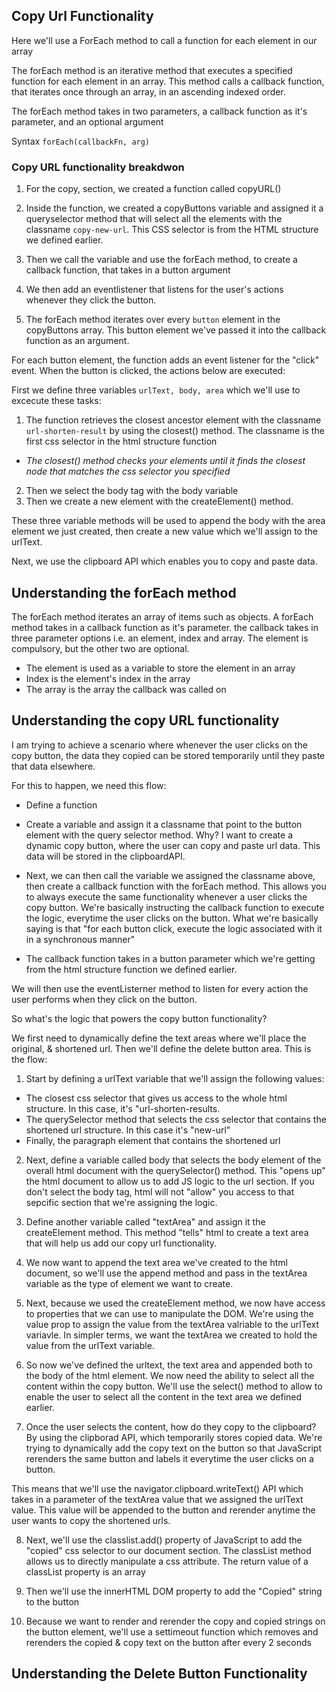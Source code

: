 
## Copy Url Functionality
Here we'll use a ForEach method to call a function for each element in our array

The forEach method is an iterative method that executes a specified function for each element in an array. This method calls a callback function, that iterates once through an array, in an ascending indexed order. 

The forEach method takes in two parameters, a callback function as it's parameter, and an optional argument

Syntax `forEach(callbackFn, arg)`

### Copy URL functionality breakdwon
1. For the copy, section, we created a function called copyURL()

2. Inside the function, we created a copyButtons variable and assigned it a queryselector method that will select all the elements with the classname `copy-new-url`. This CSS selector is from the HTML structure we defined earlier.

3. Then we call the variable and use the forEach method, to create a callback function, that takes in a button argument
4. We then add an eventlistener that listens for the user's actions whenever they click the button.

5. The forEach method iterates over every `button` element in the copyButtons array. This button element we've passed it into the callback function as an argument. 

For each button element, the function adds an event listener for the "click" event. When the button is clicked, the actions below are executed:

First we define three variables `urlText, body, area` which we'll use to excecute these tasks:
1. The function retrieves the closest ancestor element with the classname `url-shorten-result` by using the closest() method. The classname is the first css selector in the html structure function

- *The closest() method checks your elements until it finds the closest node that matches the css selector you specified*

2. Then we select the body tag with the body variable
3. Then we create a new element with the createElement() method. 

These three variable methods will be used to append the body with the area element we just created, then create a new value which we'll assign to the urlText. 

Next, we use the clipboard API which enables you to copy and paste data. 

## Understanding the forEach method
The forEach method iterates an array of items such as objects. A forEach method takes in a callback function as it's parameter. the callback takes in three parameter options i.e. an element, index and array. The element is compulsory, but the other two are optional.

- The element is used as a variable to store the element in an array
- Index is the element's index in the array
- The array is the array the callback was called on

## Understanding the copy URL functionality
I am trying to achieve a scenario where whenever the user clicks on the copy button, the data they copied can be stored temporarily until they paste that data elsewhere.

For this to happen, we need this flow:

- Define a function
- Create a variable and assign it a classname that point to the button element with the query selector method. Why? I want to create a dynamic copy button, where the user can copy and paste url data. This data will be stored in the clipboardAPI. 

- Next, we can then call the variable we assigned the classname above, then create a callback function with the forEach method. This allows you to always execute the same functionality whenever a user clicks the copy button. We're basically instructing the callback function to execute the logic, everytime the user clicks on the button. What we're basically saying is that "for each button click, execute the logic associated with it in a synchronous manner"

- The callback function takes in a button parameter which we're getting from the html structure function we defined earlier. 

We will then use the eventListerner method to listen for every action the user performs when they click on the button.

So what's the logic that powers the copy button functionality?

We first need to dynamically define the text areas where we'll place the original, & shortened url. Then we'll define the delete button area. This is the flow:

1. Start by defining a urlText variable that we'll assign the following values:
- The closest css selector that gives us access to the whole html structure. In this case, it's "url-shorten-results.
- The querySelector method that selects the css selector that contains the shortened url structure. In this case it's "new-url"
- Finally, the paragraph element that contains the shortened url

2. Next, define a variable called body that selects the body element of the overall html document with the querySelector() method. This "opens up" the html document to allow us to add JS logic to the url section. If you don't select the body tag, html will not "allow" you access to that sepcific section that we're assigning the logic. 

3. Define another variable called "textArea" and assign it the createElement method. This method "tells" html to create a text area that will help us add our copy url functionality.

4. We now want to append the text area we've created to the html document, so we'll use the append method and pass in the textArea variable as the type of element we want to create. 

5. Next, because we used the createElement method, we now have access to properties that we can use to manipulate the DOM. We're using the value prop to assign the value from the textArea valriable to the urlText variavle. In simpler terms, we want the textArea we created to hold the value from the urlText variable. 

6. So now we've defined the urltext, the text area and appended both to the body of the html element. We now need the ability to select all the content within the copy button. We'll use the select() method to allow to enable the user to select all the content in the text area we defined earlier.  

7. Once the user selects the content, how do they copy to the clipboard? By using the clipborad API, which temporarily stores copied data. We're trying to dynamically add the copy text on the button so that JavaScript rerenders the same button and labels it everytime the user clicks on a button. 

This means that we'll use the navigator.clipboard.writeText() API which takes in a parameter of the textArea value that we assigned the urlText value. This value will be appended to the button and rerender anytime the user wants to copy the shortened urls.

8. Next, we'll use the classlist.add() property of JavaScript to add the "copied" css selector to our document section. The classList method allows us to directly manipulate a css attribute. The return value of a classList property is an array

9. Then we'll use the innerHTML DOM property to add the "Copied" string to the button

10. Because we want to render and rerender the copy and copied strings on the button element, we'll use a settimeout function which removes and rerenders the copied & copy text on the button after every 2 seconds
 
## Understanding the Delete Button Functionality










  
